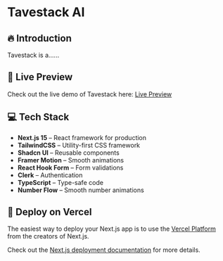# Tavestack AI



## 🔥 Introduction

Tavestack is a......

## 🔗 Live Preview

Check out the live demo of Tavestack here: [Live Preview](https://tavestack.vercel.app/)

## 💻 Tech Stack

- **Next.js 15** – React framework for production
- **TailwindCSS** – Utility-first CSS framework
- **Shadcn UI** – Reusable components
- **Framer Motion** – Smooth animations
- **React Hook Form** – Form validations
- **Clerk** – Authentication
- **TypeScript** – Type-safe code
- **Number Flow** – Smooth number animations

## 🚀 Deploy on Vercel

The easiest way to deploy your Next.js app is to use the [Vercel Platform](https://vercel.com/new) from the creators of Next.js.

Check out the [Next.js deployment documentation](https://nextjs.org/docs/deployment) for more details.
